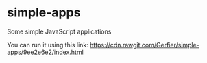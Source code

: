 # simple-apps
Some simple JavaScript applications 


You can run it using this link: https://cdn.rawgit.com/Gerfier/simple-apps/9ee2e6e2/index.html
